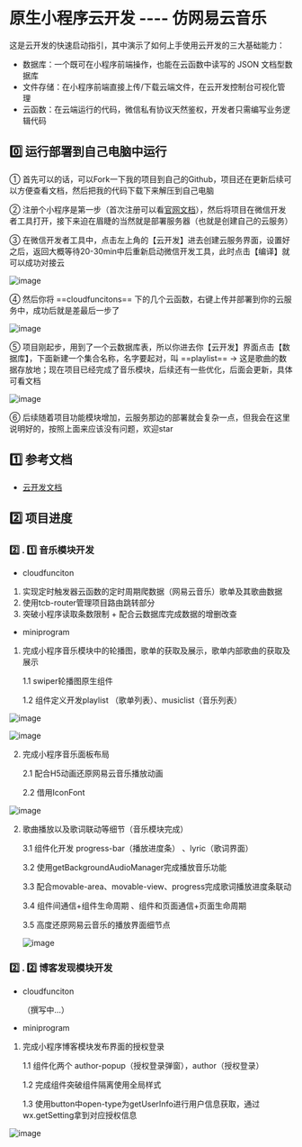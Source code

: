 # 原生小程序云开发 ---- 仿网易云音乐

这是云开发的快速启动指引，其中演示了如何上手使用云开发的三大基础能力：

- 数据库：一个既可在小程序前端操作，也能在云函数中读写的 JSON 文档型数据库
- 文件存储：在小程序前端直接上传/下载云端文件，在云开发控制台可视化管理
- 云函数：在云端运行的代码，微信私有协议天然鉴权，开发者只需编写业务逻辑代码

## 0️⃣  运行部署到自己电脑中运行

① 首先可以的话，可以Fork一下我的项目到自己的Github，项目还在更新后续可以方便查看文档，然后把我的代码下载下来解压到自己电脑

② 注册个小程序是第一步（首次注册可以看[官网文档](https://developers.weixin.qq.com/miniprogram/dev/framework/quickstart/getstart.html#申请帐号)），然后将项目在微信开发者工具打开，接下来迫在眉睫的当然就是部署服务器（也就是创建自己的云服务）

③ 在微信开发者工具中，点击左上角的【云开发】进去创建云服务界面，设置好之后，返回大概等待20-30min中后重新启动微信开发工具，此时点击【编译】就可以成功对接云



![image](https://github.com/Umbrella001/wx-yunyinyue/raw/master/DocImage/deploy_01.png)

④ 然后你将 ==cloudfuncitons== 下的几个云函数，右键上传并部署到你的云服务中，成功后就是差最后一步了

![image](https://github.com/Umbrella001/wx-yunyinyue/raw/master/DocImage/deploy_02.png)

⑤ 项目刚起步，用到了一个云数据库表，所以你进去你【云开发】界面点击【数据库】，下面新建一个集合名称，名字要起对，叫 ==playlist== → 这是歌曲的数据存放地；现在项目已经完成了音乐模块，后续还有一些优化，后面会更新，具体可看文档

![image](https://github.com/Umbrella001/wx-yunyinyue/raw/master/DocImage/deploy_03.png)

⑥ 后续随着项目功能模块增加，云服务那边的部署就会复杂一点，但我会在这里说明好的，按照上面来应该没有问题，欢迎star

## 1️⃣  参考文档

- [云开发文档](https://developers.weixin.qq.com/miniprogram/dev/wxcloud/basis/getting-started.html)

## 2️⃣  项目进度

### 2️⃣ . 1️⃣  音乐模块开发

- cloudfunciton

1. 实现定时触发器云函数的定时周期爬数据（网易云音乐）歌单及其歌曲数据
2. 使用tcb-router管理项目路由跳转部分
3. 突破小程序读取条数限制 + 配合云数据库完成数据的增删改查

- miniprogram

1. 完成小程序音乐模块中的轮播图，歌单的获取及展示，歌单内部歌曲的获取及展示

   1.1 swiper轮播图原生组件

   1.2 组件定义开发playlist （歌单列表）、musiclist（音乐列表）


![image](https://github.com/Umbrella001/wx-yunyinyue/raw/master/DocImage/music-panel.png)

![image](https://github.com/Umbrella001/wx-yunyinyue/raw/master/DocImage/music-list.png)

2. 完成小程序音乐面板布局

   2.1 配合H5动画还原网易云音乐播放动画

   2.2 借用IconFont

![image](https://github.com/Umbrella001/wx-yunyinyue/raw/master/DocImage/music-lyric.png)

2. 歌曲播放以及歌词联动等细节（音乐模块完成）

   3.1 组件化开发 progress-bar（播放进度条） 、lyric（歌词界面）

   3.2 使用getBackgroundAudioManager完成播放音乐功能

   3.3 配合movable-area、movable-view、progress完成歌词播放进度条联动

   3.4 组件间通信+组件生命周期 、组件和页面通信+页面生命周期

   3.5 高度还原网易云音乐的播放界面细节点

   ![image](https://github.com/Umbrella001/wx-yunyinyue/raw/master/DocImage/lyric-panel.png)

### 2️⃣ . 2️⃣  博客发现模块开发

- cloudfunciton

  （撰写中...）

- miniprogram



1. 完成小程序博客模块发布界面的授权登录

   1.1 组件化两个 author-popup（授权登录弹窗），author（授权登录）

   1.2 完成组件突破组件隔离使用全局样式

   1.3 使用button中open-type为getUserInfo进行用户信息获取，通过wx.getSetting拿到对应授权信息

![image](https://github.com/Umbrella001/wx-yunyinyue/raw/master/DocImage/blog-author.png)